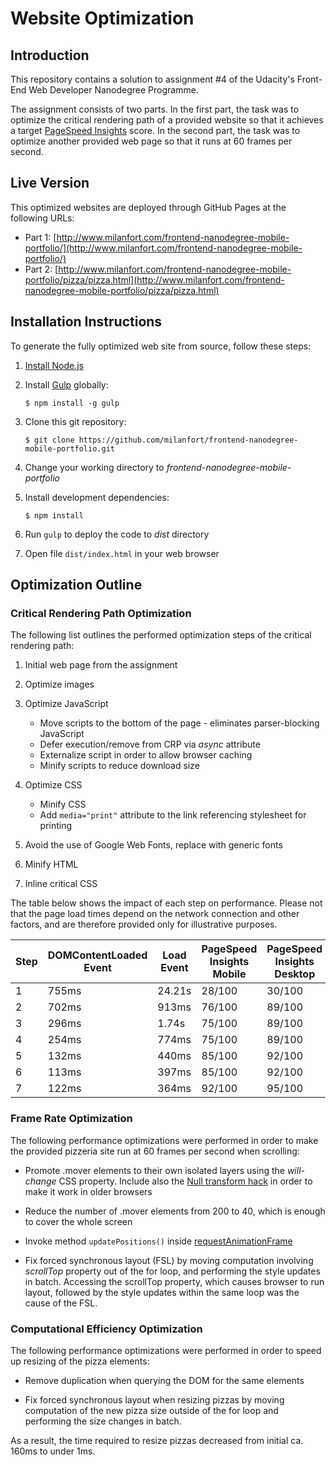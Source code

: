 # Website Optimization

## Introduction

This repository contains a solution to assignment #4 of the Udacity's Front-End Web Developer Nanodegree Programme.

The assignment consists of two parts.
In the first part, the task was to optimize the critical rendering path of a provided website so that it achieves a target
[PageSpeed Insights](https://developers.google.com/speed/pagespeed/insights/) score.
In the second part, the task was to optimize another provided web page so that it runs at 60 frames per second.
 
 
## Live Version

This optimized websites are deployed through GitHub Pages at the following URLs:
* Part 1: [http://www.milanfort.com/frontend-nanodegree-mobile-portfolio/](http://www.milanfort.com/frontend-nanodegree-mobile-portfolio/)
* Part 2: [http://www.milanfort.com/frontend-nanodegree-mobile-portfolio/pizza/pizza.html](http://www.milanfort.com/frontend-nanodegree-mobile-portfolio/pizza/pizza.html)


## Installation Instructions

To generate the fully optimized web site from source, follow these steps:

1. [Install Node.js](https://nodejs.org/en/download/)

2. Install [Gulp](http://gulpjs.com/) globally:
    ```
    $ npm install -g gulp
    ```

3. Clone this git repository:
    ```
    $ git clone https://github.com/milanfort/frontend-nanodegree-mobile-portfolio.git
    ```

4. Change your working directory to _frontend-nanodegree-mobile-portfolio_

5. Install development dependencies:
    ```
    $ npm install
    ```

6. Run `gulp` to deploy the code to _dist_ directory

7. Open file `dist/index.html` in your web browser


## Optimization Outline

### Critical Rendering Path Optimization 

The following list outlines the performed optimization steps of the critical rendering path:

1. Initial web page from the assignment

2. Optimize images

3. Optimize JavaScript
    * Move scripts to the bottom of the page - eliminates parser-blocking JavaScript
    * Defer execution/remove from CRP via _async_ attribute
    * Externalize script in order to allow browser caching
    * Minify scripts to reduce download size

4. Optimize CSS 
    * Minify CSS
    * Add `media="print"` attribute to the link referencing stylesheet for printing

5. Avoid the use of Google Web Fonts, replace with generic fonts

6. Minify HTML

7. Inline critical CSS

The table below shows the impact of each step on performance.
Please not that the page load times depend on the network connection and other factors,
and are therefore provided only for illustrative purposes.

| Step    | DOMContentLoaded Event | Load Event | PageSpeed Insights Mobile | PageSpeed Insights Desktop |
| ------- | ---------------------- | ---------- | ------------------------- | -------------------------- |
| 1       | 755ms                  | 24.21s     | 28/100                    | 30/100                     |
| 2       | 702ms                  | 913ms      | 76/100                    | 89/100                     |
| 3       | 296ms                  | 1.74s      | 75/100                    | 89/100                     |
| 4       | 254ms                  | 774ms      | 75/100                    | 89/100                     |
| 5       | 132ms                  | 440ms      | 85/100                    | 92/100                     |
| 6       | 113ms                  | 397ms      | 85/100                    | 92/100                     |
| 7       | 122ms                  | 364ms      | 92/100                    | 95/100


### Frame Rate Optimization

The following performance optimizations were performed in order to make the provided pizzeria site
run at 60 frames per second when scrolling:

* Promote .mover elements to their own isolated layers using the _will-change_ CSS property.
Include also the
[Null transform hack](https://aerotwist.com/blog/on-translate3d-and-layer-creation-hacks/)
in order to make it work in older browsers

* Reduce the number of .mover elements from 200 to 40, which is enough to cover the whole screen 

* Invoke method `updatePositions()` inside
[requestAnimationFrame](https://developer.mozilla.org/en-US/docs/Web/API/window/requestAnimationFrame)

* Fix forced synchronous layout (FSL) by moving computation involving _scrollTop_ property out of the for loop,
and performing the style updates in batch.
Accessing the scrollTop property, which causes browser to run layout, followed by the style updates within 
the same loop was the cause of the FSL.


### Computational Efficiency Optimization

The following performance optimizations were performed in order to speed up resizing of the pizza elements:

* Remove duplication when querying the DOM for the same elements
 
* Fix forced synchronous layout when resizing pizzas by moving computation of the new pizza size outside of the for loop
and performing the size changes in batch.

As a result, the time required to resize pizzas decreased from initial ca. 160ms to under 1ms.
